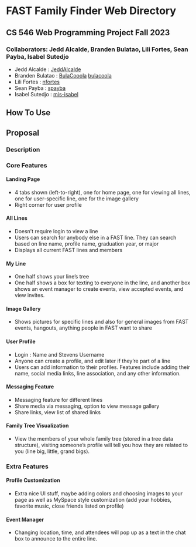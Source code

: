 # FAST Family Finder Web Directory
## CS 546 Web Programming Project Fall 2023

### Collaborators: Jedd Alcalde, Branden Bulatao, Lili Fortes, Sean Payba, Isabel Sutedjo

* Jedd Alcalde : [JeddAlcalde](https://github.com/JeddAlcalde)
* Branden Bulatao : [BulaCooola](https://github.com/BulaCooola) [bulacoola](https://github.com/bulacoola)
* Lili Fortes : [nfortes](https://github.com/nfortes)
* Sean Payba : [spayba](https://github.com/spayba)
* Isabel Sutedjo : [mis-isabel](https://github.com/mis-isabel)

## How To Use



## Proposal


### Description

### Core Features

#### Landing Page

* 4 tabs shown (left-to-right), one for home page, one for viewing all lines, one for user-specific line, one for the image gallery
* Right corner for user profile


#### All Lines

* Doesn’t require login to view a line
* Users can search for anybody else in a FAST line. They can search based on line name, profile name, graduation year, or major
* Displays all current FAST lines and members


#### My Line

* One half shows your line’s tree
* One half shows a box for texting to everyone in the line, and another box shows an event manager to create events, view accepted events, and view invites.


#### Image Gallery

* Shows pictures for specific lines and also for general images from FAST events, hangouts, anything people in FAST want to share

#### User Profile

* Login : Name and Stevens Username
* Anyone can create a profile, and edit later if they’re part of a line
* Users can add information to their profiles. Features include adding their name, social media links, line association, and any other information.



#### Messaging Feature

* Messaging feature for different lines
* Share media via messaging, option to view message gallery
* Share links, view list of shared links

#### Family Tree Visualization

* View the members of your whole family tree (stored in a tree data structure), visiting someone’s profile will tell you how they are related to you (line big, little, grand bigs).

### Extra Features

#### Profile Customization

* Extra nice UI stuff, maybe adding colors and choosing images to your page as well as MySpace style customization (add your hobbies, favorite music, close friends listed on profile)

#### Event Manager

* Changing location, time, and attendees will pop up as a text in the chat box to announce to the entire line.
